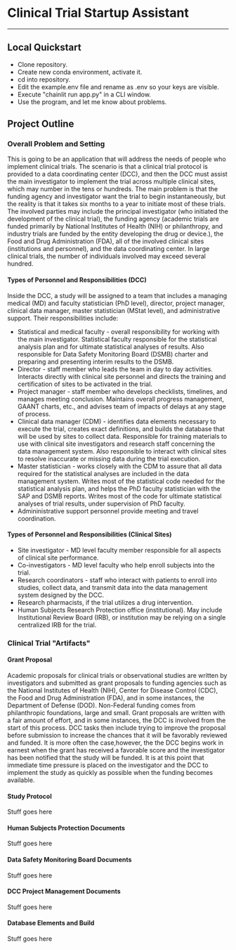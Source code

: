 # Clinical Trial Startup Assistant
---
## Local Quickstart
- Clone repository.
- Create new conda environment, activate it.
- cd into repository.
- Edit the example.env file and rename as .env so your keys are visible.
- Execute "chainlit run app.py" in a CLI window.
- Use the program, and let me know about problems.

## Project Outline
### Overall Problem and Setting
This is going to be an application that will address the needs of people who implement clinical trials.  The scenario is that a clinical trial protocol is provided to a data coordinating center (DCC), and then the DCC must assist the main investigator to implement the trial across multiple clinical sites, which may number in the tens or hundreds.  The main problem is that the funding agency and investigator want the trial to begin instantaneously, but the reality is that it takes six months to a year to initiate most of these trials. The involved parties may include the principal investigator (who initiated the development of the clinical trial), the funding agency (academic trials are funded primarily by National Institutes of Health (NIH) or philanthropy, and industry trials are funded by the entity developing the drug or device.), the Food and Drug Administration (FDA), all of the involved clinical sites (institutions and personnel), and the data coordinating center.  In large clinical trials, the number of individuals involved may exceed several hundred.
#### Types of Personnel and Responsibilities (DCC)
Inside the DCC, a study will be assigned to a team that includes a managing medical (MD) and faculty statistician (PhD level), director, project manager, clinical data manager, master statistician (MStat level), and administrative support.  Their responsibilities include:
- Statistical and medical faculty - overall responsibility for working with the main investigator.  Statistical faculty responsible for the statistical analysis plan and for ultimate statistical analyses of results.  Also responsible for Data Safety Monitoring Board (DSMB) charter and preparing and presenting interim results to the DSMB.
- Director - staff member who leads the team in day to day activities.  Interacts directly with clinical site personnel and directs the training and certification of sites to be activated in the trial.
- Project manager - staff member who develops checklists, timelines, and manages meeting conclusion.  Maintains overall progress management, GAANT charts, etc., and advises team of impacts of delays at any stage of process.
- Clinical data manager (CDM) - identifies data elements necessary to execute the trial, creates exact definitions, and builds the database that will be used by sites to collect data.  Responsible for training materials to use with clinical site investigators and research staff concerning the data management system.  Also responsible to interact with clinical sites to resolve inaccurate or missing data during the trial execution.
- Master statistician - works closely with the CDM to assure that all data required for the statistical analyses are included in the data management system.  Writes most of the statistical code needed for the statistical analysis plan, and helps the PhD faculty statistician with the SAP and DSMB reports.  Writes most of the code for ultimate statistical analyses of trial results, under supervision of PhD faculty.
- Admininistrative support personnel provide meeting and travel coordination.
#### Types of Personnel and Responsibilities (Clinical Sites)
- Site investigator - MD level faculty member responsible for all aspects of clinical site performance.
- Co-investigators - MD level faculty who help enroll subjects into the trial.
- Research coordinators - staff who interact with patients to enroll into studies, collect data, and transmit data into the data management system designed by the DCC.
- Research pharmacists, if the trial utilizes a drug intervention.
- Human Subjects Research Protection office (institutional).  May include Institutional Review Board (IRB), or institution may be relying on a single centralized IRB for the trial.
### Clinical Trial "Artifacts"
#### Grant Proposal
Academic proposals for clinical trials or observational studies are written by investigators and submitted as grant proposals to funding agencies such as the National Institutes of Health (NIH), Center for Disease Control (CDC), the Food and Drug Administration (FDA), and in some instances, the Department of Defense (DOD).  Non-Federal funding comes from philanthropic foundations, large and small.
Grant proposals are written with a fair amount of effort, and in some instances, the DCC is involved from the start of this process.  DCC tasks then include trying to improve the proposal before submission to increase the chances that it will be favorably reviewed and funded. It is more often the case,however, the the DCC begins work in earnest when the grant has received a favorable score and the investigator has been notified that the study will be funded.  It is at this point that immediate time pressure is placed on the investigator and the DCC to implement the study as quickly as possible when the funding becomes available.
#### Study Protocol
Stuff goes here
#### Human Subjects Protection Documents
Stuff goes here
#### Data Safety Monitoring Board Documents
Stuff goes here
#### DCC Project Management Documents
Stuff goes here
#### Database Elements and Build
Stuff goes here
